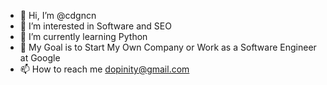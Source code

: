 - 👋 Hi, I’m @cdgncn
- 👀 I’m interested in Software and SEO
- 🌱 I’m currently learning Python
- 💞️ My Goal is to Start My Own Company or Work as a Software Engineer at Google
- 📫 How to reach me dopinity@gmail.com

<!---
cdgncn/cdgncn is a ✨ special ✨ repository because its `README.md` (this file) appears on your GitHub profile.
You can click the Preview link to take a look at your changes.
--->
